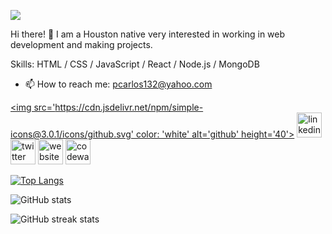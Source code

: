 ![](https://pbs.twimg.com/profile_banners/626952532/1652646394/1500x500)

Hi there! 👋 I am a Houston native very interested in working in web development and making projects.

Skills: HTML / CSS / JavaScript / React / Node.js / MongoDB

- 📫 How to reach me: pcarlos132@yahoo.com 


[<img src='https://cdn.jsdelivr.net/npm/simple-icons@3.0.1/icons/github.svg' color: 'white' alt='github' height='40'>](https://github.com/perezc52)  [<img src='https://cdn.jsdelivr.net/npm/simple-icons@3.0.1/icons/linkedin.svg' alt='linkedin' height='40'>](https://www.linkedin.com/in/perezc52/)  [<img src='https://cdn.jsdelivr.net/npm/simple-icons@3.0.1/icons/twitter.svg' alt='twitter' height='40'>](https://twitter.com/webdevcarlos)  [<img src='https://cdn.jsdelivr.net/npm/simple-icons@3.0.1/icons/icloud.svg' alt='website' height='40'>](http://webdevcarlos.netlify.app/)  [<img src='https://cdn.jsdelivr.net/npm/simple-icons@3.0.1/icons/codewars.svg' alt='codewars' height='40'>](https://www.codewars.com/users/perezc52)  

[![Top Langs](https://github-readme-stats.vercel.app/api/top-langs/?username=perezc52)](https://github.com/anuraghazra/github-readme-stats)

![GitHub stats](https://github-readme-stats.vercel.app/api?username=perezc52&show_icons=true)  

![GitHub streak stats](https://github-readme-streak-stats.herokuapp.com/?user=perezc52)  



